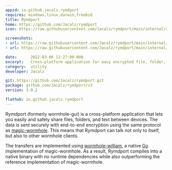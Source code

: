 ```yaml
---
appid: io.github.jacalz.rymdport
requires: windows,linux,darwin,freebsd
title: Rymdport
home: https://github.com/Jacalz/rymdport
icon: https://raw.githubusercontent.com/Jacalz/rymdport/main/internal/assets/icon/icon-512.png

screenshots:
- url: https://raw.githubusercontent.com/Jacalz/rymdport/main/internal/assets/screenshot1.png
- url: https://raw.githubusercontent.com/Jacalz/rymdport/main/internal/assets/screenshot2.png

date:      2022-03-06 11:27:00-000
excerpt:   Cross-platform application for easy encrypted file, folder, and text sharing between devices.
category:  utility
developer: Jacalz

git: https://github.com/Jacalz/rymdport.git
package: github.com/Jacalz/rymdport/v3
version: 3.0.2

flathub: io.github.jacalz.rymdport
---
```


Rymdport (formerly wormhole-gui) is a cross-platform application that lets you easily and safely share files, folders, and text between devices.
The data is sent securely with end-to-end encryption using the same protocol as [magic-wormhole](https://github.com/magic-wormhole/magic-wormhole). This means that Rymdport can talk not only to itself, but also to other wormhole clients.

The transfers are implemented using [wormhole-william](https://github.com/psanford/wormhole-william), a native [Go](https://go.dev/) implementation of magic-wormhole. As a result, Rymdport compiles into a native binary with no runtime dependencies while also outperforming the reference implementation of magic-wormhole.
